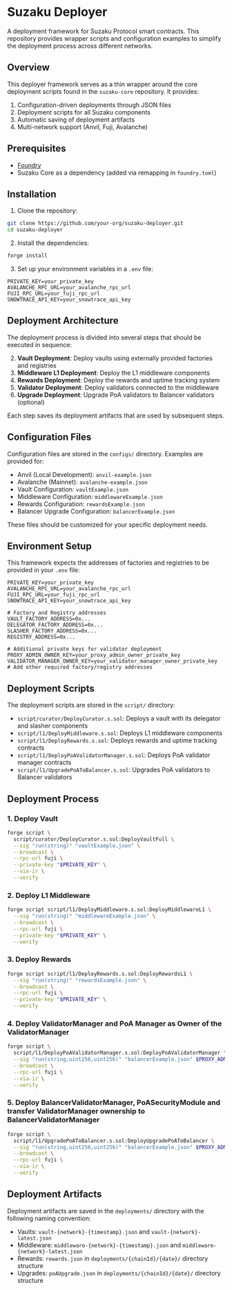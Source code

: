 # Suzaku Deployer

A deployment framework for Suzaku Protocol smart contracts. This repository provides wrapper scripts and configuration examples to simplify the deployment process across different networks.

## Overview

This deployer framework serves as a thin wrapper around the core deployment scripts found in the `suzaku-core` repository. It provides:

1. Configuration-driven deployments through JSON files
2. Deployment scripts for all Suzaku components
3. Automatic saving of deployment artifacts
4. Multi-network support (Anvil, Fuji, Avalanche)

## Prerequisites

- [Foundry](https://book.getfoundry.sh/getting-started/installation)
- Suzaku Core as a dependency (added via remapping in `foundry.toml`)

## Installation

1. Clone the repository:
```sh
git clone https://github.com/your-org/suzaku-deployer.git
cd suzaku-deployer
```

2. Install the dependencies:
```sh
forge install
```

3. Set up your environment variables in a `.env` file:
```
PRIVATE_KEY=your_private_key
AVALANCHE_RPC_URL=your_avalanche_rpc_url
FUJI_RPC_URL=your_fuji_rpc_url
SNOWTRACE_API_KEY=your_snowtrace_api_key
```

## Deployment Architecture

The deployment process is divided into several steps that should be executed in sequence:

2. **Vault Deployment**: Deploy vaults using externally provided factories and registries
3. **Middleware L1 Deployment**: Deploy the L1 middleware components
4. **Rewards Deployment**: Deploy the rewards and uptime tracking system
5. **Validator Deployment**: Deploy validators connected to the middleware
6. **Upgrade Deployment**: Upgrade PoA validators to Balancer validators (optional)

Each step saves its deployment artifacts that are used by subsequent steps.

## Configuration Files

Configuration files are stored in the `configs/` directory. Examples are provided for:

- Anvil (Local Development): `anvil-example.json`
- Avalanche (Mainnet): `avalanche-example.json`
- Vault Configuration: `vaultExample.json`
- Middleware Configuration: `middlewareExample.json`
- Rewards Configuration: `rewardsExample.json`
- Balancer Upgrade Configuration: `balancerExample.json`

These files should be customized for your specific deployment needs.

## Environment Setup

This framework expects the addresses of factories and registries to be provided in your `.env` file:

```
PRIVATE_KEY=your_private_key
AVALANCHE_RPC_URL=your_avalanche_rpc_url
FUJI_RPC_URL=your_fuji_rpc_url
SNOWTRACE_API_KEY=your_snowtrace_api_key

# Factory and Registry addresses 
VAULT_FACTORY_ADDRESS=0x...
DELEGATOR_FACTORY_ADDRESS=0x...
SLASHER_FACTORY_ADDRESS=0x...
REGISTRY_ADDRESS=0x...

# Additional private keys for validator deployment
PROXY_ADMIN_OWNER_KEY=your_proxy_admin_owner_private_key
VALIDATOR_MANAGER_OWNER_KEY=your_validator_manager_owner_private_key
# Add other required factory/registry addresses
```

## Deployment Scripts

The deployment scripts are stored in the `script/` directory:

- `script/curator/DeployCurator.s.sol`: Deploys a vault with its delegator and slasher components
- `script/l1/DeployMiddleware.s.sol`: Deploys L1 middleware components
- `script/l1/DeployRewards.s.sol`: Deploys rewards and uptime tracking contracts
- `script/l1/DeployPoAValidatorManager.s.sol`: Deploys PoA validator manager contracts
- `script/l1/UpgradePoAToBalancer.s.sol`: Upgrades PoA validators to Balancer validators

## Deployment Process

### 1. Deploy Vault

```sh
forge script \
  script/curator/DeployCurator.s.sol:DeployVaultFull \
  --sig "run(string)" "vaultExample.json" \
  --broadcast \
  --rpc-url fuji \
  --private-key "$PRIVATE_KEY" \
  --via-ir \
  --verify

```

### 2. Deploy L1 Middleware

```sh
forge script script/l1/DeployMiddleware.s.sol:DeployMiddlewareL1 \
  --sig "run(string)" "middlewareExample.json" \
  --broadcast \
  --rpc-url fuji \
  --private-key "$PRIVATE_KEY" \
  --verify
```

### 3. Deploy Rewards

```sh
forge script script/l1/DeployRewards.s.sol:DeployRewardsL1 \
  --sig "run(string)" "rewardsExample.json" \
  --broadcast \
  --rpc-url fuji \
  --private-key "$PRIVATE_KEY" \
  --verify
```

### 4. Deploy ValidatorManager and PoA Manager as Owner of the ValidatorManager

```sh
forge script \
  script/l1/DeployPoAValidatorManager.s.sol:DeployPoAValidatorManager \
  --sig "run(string,uint256,uint256)" "balancerExample.json" $PROXY_ADMIN_OWNER_KEY $VALIDATOR_MANAGER_OWNER_KEY \
  --broadcast \
  --rpc-url fuji \
  --via-ir \
  --verify
```

### 5. Deploy BalancerValidatorManager, PoASecurityModule and transfer ValidatorManager ownership to BalancerValidatorManager

```sh
forge script \
  script/l1/UpgradePoAToBalancer.s.sol:DeployUpgradePoAToBalancer \
  --sig "run(string,uint256,uint256)" "balancerExample.json" $PROXY_ADMIN_OWNER_KEY $VALIDATOR_MANAGER_OWNER_KEY \
  --broadcast \
  --rpc-url fuji \
  --via-ir \
  --verify
```

## Deployment Artifacts

Deployment artifacts are saved in the `deployments/` directory with the following naming convention:

- Vaults: `vault-{network}-{timestamp}.json` and `vault-{network}-latest.json`
- Middleware: `middleware-{network}-{timestamp}.json` and `middleware-{network}-latest.json`
- Rewards: `rewards.json` in `deployments/{chainId}/{date}/` directory structure
- Upgrades: `poAUpgrade.json` in `deployments/{chainId}/{date}/` directory structure
